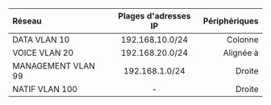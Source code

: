 | Réseau             | Plages d'adresses IP |  Périphériques | 
| :----------------- | :-------------:      |  -------------:|
| DATA VLAN 10       | 192.168.10.0/24      |        Colonne | 
| VOICE VLAN 20      | 192.168.20.0/24      |      Alignée à | 
| MANAGEMENT VLAN 99 | 192.168.1.0/24       |         Droite | 
| NATIF VLAN 100     |        -             |         Droite | 
